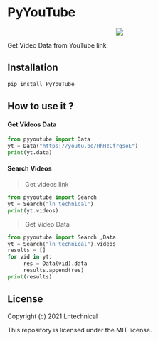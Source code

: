 # PyYouTube 

<p align="center">
  <a href="https://www.python.org">
    <img src="https://tg-link.herokuapp.com/dl/0/AgADkawxG1bbiVQ.jpg">

  </a>


Get Video Data from YouTube link 

## Installation 
```bash
pip install PyYouTube
```

## How to use it ?
#### Get Videos Data 

```python
from pyyoutube import Data
yt = Data("https://youtu.be/HhHzCfrqsoE")
print(yt.data)
```

#### Search Videos
> Get videos link 
```python 
from pyyoutube import Search
yt = Search("ln technical")
print(yt.videos)
```
> Get Video Data 
```python 
from pyyoutube import Search ,Data 
yt = Search("ln technical").videos
results = []
for vid in yt:
     res = Data(vid).data
     results.append(res)
print(results)
```

## License 
Copyright (c) 2021 Lntechnical

This repository is licensed under the MIT license.
